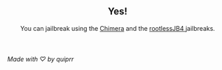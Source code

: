 <center>
<h2>Yes!</h2>
You can jailbreak using the <a href="https://chimera.sh">Chimera</a> and the <a href="https://github.com/brandonplank/rootlessjb4/">rootlessJB4 </a>jailbreaks.
</center>
<br>
<br>

###### Made with ♡ by quiprr